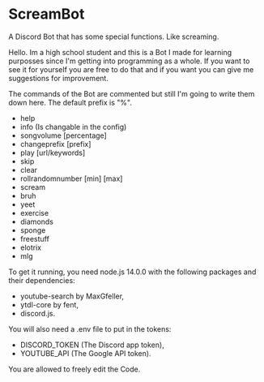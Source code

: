 # ScreamBot
A Discord Bot that has some special functions. Like screaming.

Hello. Im a high school student and this is a Bot I made for learning purposses since I'm getting into programming as a whole.
If you want to see it for yourself you are free to do that and if you want you can give me suggestions for improvement.

The commands of the Bot are commented but still I'm going to write them down here. The default prefix is "%".
- help
- info (Is changable in the config)
- songvolume [percentage]
- changeprefix [prefix]
- play [url/keywords]
- skip
- clear
- rollrandomnumber [min] [max]
- scream
- bruh
- yeet
- exercise
- diamonds
- sponge
- freestuff
- elotrix
- mlg

To get it running, you need node.js 14.0.0 with the following packages and their dependencies: 
- youtube-search by MaxGfeller,
- ytdl-core by fent,
- discord.js.

You will also need a .env file to put in the tokens:
- DISCORD_TOKEN (The Discord app token),
- YOUTUBE_API (The Google API token).

You are allowed to freely edit the Code.
